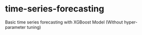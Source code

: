 # time-series-forecasting
Basic time series forecasting with XGBoost Model (Without hyper-parameter tuning)
